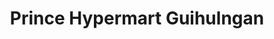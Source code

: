 ---
title: "Prince Hypermart Guihulngan"
url: /guihulngan/prince-hypermart-guihulngan/
shop: Haushaltsartikel
---